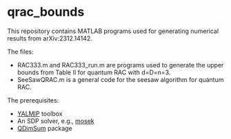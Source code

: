# qrac_bounds
This repository contains MATLAB programs used for generating numerical results from arXiv:2312.14142. 

The files:
- RAC333.m and RAC333_run.m are programs used to generate the upper bounds from Table II for quantum RAC with d=D=n=3.
- SeeSawQRAC.m is a general code for the seesaw algorithm for quantum RAC. 

The prerequisites:
- [YALMIP](https://yalmip.github.io/) toolbox
- An SDP solver, e.g., [mosek](https://www.mosek.com/)
- [QDimSum](https://denisrosset.github.io/qdimsum/) package
